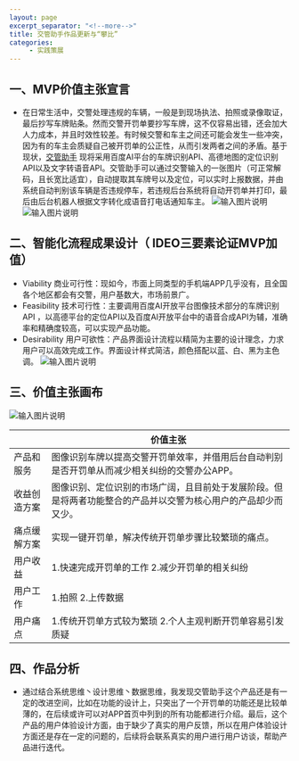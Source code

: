```yaml
---
layout: page
excerpt_separator: "<!--more-->"
title: 交管助手作品更新与“攀比”
categories:
     - 实践策展
---  
```


## 一、MVP价值主张宣言
- 在日常生活中，交警处理违规的车辆，一般是到现场执法、拍照或录像取证，最后抄写车牌贴条。然而交警开罚单要抄写车牌，这不仅容易出错，还会加大人力成本，并且时效性较差。有时候交警和车主之间还可能会发生一些冲突，因为有的车主会质疑自己被开罚单的公正性，从而引发两者之间的矛盾。基于现状，[交管助手]( https://76t0e1.axshare.com/#id=8bev24&p=%E5%B7%A5%E4%BD%9C%E5%8F%B0&g=1)<!--more-->
现将采用百度AI平台的车牌识别API、高德地图的定位识别API以及文字转语音API。交管助手可以通过交警输入的一张图片（可正常解码，且长宽比适宜），自动提取其车牌号以及定位，可以实时上报数据，并由系统自动判别该车辆是否违规停车，若违规后台系统将自动开罚单并打印，最后由后台机器人根据文字转化成语音打电话通知车主。
![输入图片说明](https://gitee.com/limiaohuang/Mywebsite/raw/gh-pages/assets/images/week11/jiaoguang1.png "在这里输入图片标题")
![输入图片说明](https://gitee.com/limiaohuang/Mywebsite/raw/gh-pages/assets/images/week11/jiaoguang2.png "在这里输入图片标题")

## 二、智能化流程成果设计（ IDEO三要素论证MVP加值）
- Viability 商业可行性：现如今，市面上同类型的手机端APP几乎没有，且全国各个地区都会有交警，用户基数大，市场前景广。
- Feasibility 技术可行性：主要调用百度AI开放平台图像技术部分的车牌识别API ，以高德平台的定位API以及百度AI开放平台中的语音合成API为辅，准确率和精确度较高，可以实现产品功能。
- Desirability 用户可欲性：产品界面设计流程以精简为主要的设计理念，力求用户可以高效完成工作。界面设计样式简洁，颜色搭配以蓝、白、黑为主色调。
![输入图片说明](https://gitee.com/limiaohuang/Mywebsite/raw/gh-pages/assets/images/week11/jiaoguang3.png "在这里输入图片标题")

## 三、价值主张画布
![输入图片说明](https://gitee.com/limiaohuang/Mywebsite/raw/gh-pages/assets/images/week11/jiaoguang4.png "在这里输入图片标题")

||价值主张|
|--|--|
|产品和服务|图像识别车牌以提高交警开罚单效率，并借用后台自动判别是否开罚单从而减少相关纠纷的交警办公APP。|
|收益创造方案|图像识别、定位识别的市场广阔，且目前处于发展阶段。但是将两者功能整合的产品并以交警为核心用户的产品却少而又少。|
|痛点缓解方案|实现一键开罚单，解决传统开罚单步骤比较繁琐的痛点。|
|用户收益|1.快速完成开罚单的工作 2.减少开罚单的相关纠纷|
|用户工作|1.拍照 2.上传数据|
|用户痛点|1.传统开罚单方式较为繁琐 2.个人主观判断开罚单容易引发质疑|

## 四、作品分析
- 通过结合系统思维丶设计思维丶数据思维，我发现交管助手这个产品还是有一定的改进空间，比如在功能的设计上，只突出了一个开罚单的功能还是比较单薄的，在后续或许可以对APP首页中列到的所有功能都进行介绍。最后，这个产品的用户体验设计方面，由于缺少了真实的用户反馈，所以在用户体验设计方面还是存在一定的问题的，后续将会联系真实的用户进行用户访谈，帮助产品进行迭代。

